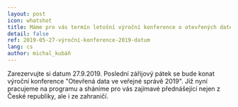 ```yaml
---
layout: post
icon: whatshot
title: Máme pro vás termín letošní výroční konference o otevřených datech 
detail: false
ref: 2019-05-27-výroční-konference-2019-datum
lang: cs
author: michal_kubáň
---
```


Zarezervujte si datum 27.9.2019. Poslední zářijový pátek se bude konat výroční konference "Otevřená data ve veřejné správě 2019". Již nyní pracujeme na programu a sháníme pro vás zajímavé přednášející nejen z České republiky, ale i ze zahraničí.
